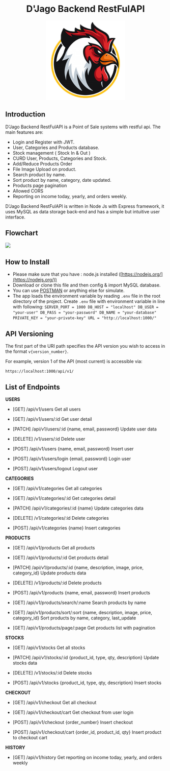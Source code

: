 <h1 align="center">D'Jago Backend RestFulAPI</h1>
<p align="center">
  <img width="250" src="demo/logo.png"/>
</p>

## Introduction

D'Jago Backend RestFulAPI is a Point of Sale systems with restful api. The main features are:

- Login and Register with JWT.
- User, Categories and Products database.
- Stock management ( Stock In & Out )
- CURD User, Products, Categories and Stock.
- Add/Reduce Products Order
- File Image Upload on product.
- Search product by name.
- Sort product by name, category, date updated.
- Products page pagination
- Allowed CORS
- Reporting on income today, yearly, and orders weekly.

D'Jago Backend RestFulAPI is written in Node Js with Express framework, it uses MySQL as data storage back-end and has a simple but intuitive user interface.

## Flowchart

[![](https://mermaid.ink/img/eyJjb2RlIjoiZ3JhcGggTFJcbiAgICBBe1VTRVJTfSAtLT4gQihSRUdJU1RFUilcbiAgICBBIC0tPiBDKChMT0dJTikpXG4gICAgQiAtLT4gQ1xuICAgIEMgLS0-IEUoQ0FURUdPUklFUylcbiAgICBFIC0tPiBGXG4gICAgQyAtLT4gRihQUk9EVUNUUylcbiAgICBHIC0tPiBLW0lOXVxuICAgIEsgLS0-IEZcbiAgICBHIC0tPiBMW09VVF1cbiAgICBMIC0tPiBGXG4gICAgQyAtLT4gRyhTVE9DS1MpXG4gICAgQyAtLT4gSChDSEVDS09VVClcbiAgICBGIC0tPiBIXG4gICAgQyAtLT4gSXtISVNUT1JZfVxuICAgIEggLS0-IElcbiAgICBDIC0tPiBKKChMT0dPVVQpKSIsIm1lcm1haWQiOnsidGhlbWUiOiJkZWZhdWx0In0sInVwZGF0ZUVkaXRvciI6ZmFsc2V9)](https://mermaid-js.github.io/mermaid-live-editor/#/edit/eyJjb2RlIjoiZ3JhcGggTFJcbiAgICBBe1VTRVJTfSAtLT4gQihSRUdJU1RFUilcbiAgICBBIC0tPiBDKChMT0dJTikpXG4gICAgQiAtLT4gQ1xuICAgIEMgLS0-IEUoQ0FURUdPUklFUylcbiAgICBFIC0tPiBGXG4gICAgQyAtLT4gRihQUk9EVUNUUylcbiAgICBHIC0tPiBLW0lOXVxuICAgIEsgLS0-IEZcbiAgICBHIC0tPiBMW09VVF1cbiAgICBMIC0tPiBGXG4gICAgQyAtLT4gRyhTVE9DS1MpXG4gICAgQyAtLT4gSChDSEVDS09VVClcbiAgICBGIC0tPiBIXG4gICAgQyAtLT4gSXtISVNUT1JZfVxuICAgIEggLS0-IElcbiAgICBDIC0tPiBKKChMT0dPVVQpKSIsIm1lcm1haWQiOnsidGhlbWUiOiJkZWZhdWx0In0sInVwZGF0ZUVkaXRvciI6ZmFsc2V9)

## How to Install

- Please make sure that you have : node.js installed ([https://nodejs.org/](https://nodejs.org/))
- Download or clone this file and then config & import MySQL database.
- You can use [POSTMAN](https://www.getpostman.com/) or anything else for simulate.
- The app loads the environment variable by reading `.env` file in the root directory of the project. Create `.env` file with environment variable in line with following:
  `SERVER_PORT = 1000 DB_HOST = "localhost" DB_USER = "your-user" DB_PASS = "your-password" DB_NAME = "your-database" PRIVATE_KEY = "your-private-key" URL = "http://localhost:1000/"`

## API Versioning

The first part of the URI path specifies the API version you wish to access in the format `v{version_number}`.

For example, version 1 of the API (most current) is accessible via:

```
https://localhost:1000/api/v1/
```

## List of Endpoints

**USERS**

- [GET] /api/v1/users
  Get all users

- [GET] /api/v1/users/:id
  Get user detail

- [PATCH] /api/v1/users/:id {name, email, password}
  Update user data

- [DELETE] /v1/users/:id
  Delete user

- [POST] /api/v1/users {name, email, password}
  Insert user

- [POST] /api/v1/users/login {email, password}
  Login user

- [POST] /api/v1/users/logout
  Logout user

**CATEGORIES**

- [GET] /api/v1/categories
  Get all categories

- [GET] /api/v1/categories/:id
  Get categories detail

- [PATCH] /api/v1/categories/:id {name}
  Update categories data

- [DELETE] /v1/categories/:id
  Delete categories

- [POST] /api/v1/categories {name}
  Insert categories

**PRODUCTS**

- [GET] /api/v1/products
  Get all products

- [GET] /api/v1/products/:id
  Get products detail

- [PATCH] /api/v1/products/:id {name, description, image, price, category_id}
  Update products data

- [DELETE] /v1/products/:id
  Delete products

- [POST] /api/v1/products {name, email, password}
  Insert products

- [GET] /api/v1/products/search/:name
  Search products by name

- [GET] /api/v1/products/sort/:sort {name, description, image, price, category_id}
  Sort products by name, category, last_update

- [GET] /api/v1/products/page/:page
  Get products list with pagination

**STOCKS**

- [GET] /api/v1/stocks
  Get all stocks

- [PATCH] /api/v1/stocks/:id {product_id, type, qty, description}
  Update stocks data

- [DELETE] /v1/stocks/:id
  Delete stocks

- [POST] /api/v1/stocks {product_id, type, qty, description}
  Insert stocks

**CHECKOUT**

- [GET] /api/v1/checkout
  Get all checkout

- [GET] /api/v1/checkout/cart
  Get checkout from user login

- [POST] /api/v1/checkout {order_number}
  Insert checkout

- [POST] /api/v1/checkout/cart {order_id, product_id, qty}
  Insert product to checkout cart

**HISTORY**

- [GET] /api/v1/history
  Get reporting on income today, yearly, and orders weekly
